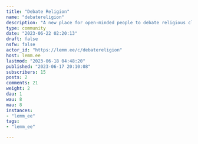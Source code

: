 ```yaml
---
title: "Debate Religion" 
name: "debatereligion"
description: "A new place for open-minded people to debate religious claims and questions. "
type: community
date: "2023-06-22 02:20:13"
draft: false
nsfw: false
actor_id: "https://lemm.ee/c/debatereligion"
host: lemm.ee
lastmod: "2023-06-18 04:48:20"
published: "2023-06-17 20:10:08"
subscribers: 15
posts: 2
comments: 21
weight: 2
dau: 1
wau: 8
mau: 8
instances:
- "lemm_ee"
tags: 
- "lemm_ee"

---
```

